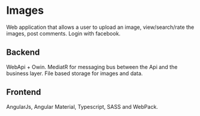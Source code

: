 # Images
Web application that allows a user to upload an image, view/search/rate the images, post comments. Login with facebook.

## Backend
WebApi + Owin. MediatR for messaging bus between the Api and the business layer. File based storage for images and data.

## Frontend
AngularJs, Angular Material, Typescript, SASS and WebPack. 
